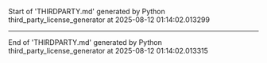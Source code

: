 <!--
© 2025 Fraunhofer-Gesellschaft e.V., München

SPDX-License-Identifier: AGPL-3.0-or-later
-->

Start of 'THIRDPARTY.md' generated by Python third_party_license_generator at 2025-08-12 01:14:02.013299

----------------------------------------

End of 'THIRDPARTY.md' generated by Python third_party_license_generator at 2025-08-12 01:14:02.013315
